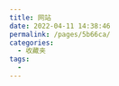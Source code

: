 ```yaml
---
title: 网站
date: 2022-04-11 14:38:46
permalink: /pages/5b66ca/
categories:
  - 收藏夹
tags:
  - 
---
```

